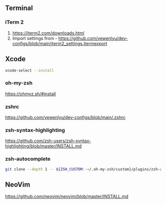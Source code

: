 ## Terminal

### iTerm 2

1. https://iterm2.com/downloads.html
2. Import settings from - https://github.com/yewenlyu/dev-configs/blob/main/iterm2_settings.itermexport

## Xcode

```bash
xcode-select --install
```

### oh-my-zsh

https://ohmyz.sh/#install

### zshrc

https://github.com/yewenlyu/dev-configs/blob/main/.zshrc

### zsh-syntax-highlighting

https://github.com/zsh-users/zsh-syntax-highlighting/blob/master/INSTALL.md

### zsh-autocomplete

```bash
git clone --depth 1 -- ${ZSH_CUSTOM:-~/.oh-my-zsh/custom}/plugins/zsh-autocomplete
```

## NeoVim

https://github.com/neovim/neovim/blob/master/INSTALL.md